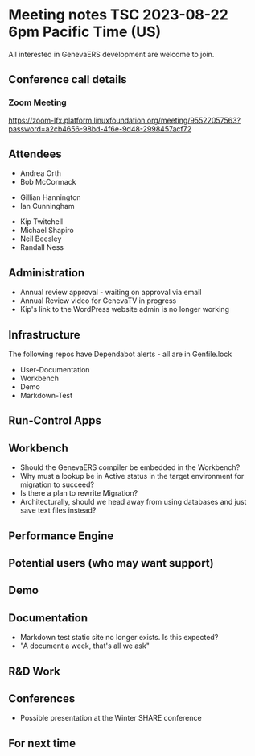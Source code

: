 # Meeting notes TSC 2023-08-22 6pm Pacific Time (US)
All interested in GenevaERS development are welcome to join.
## Conference call details
### Zoom Meeting
https://zoom-lfx.platform.linuxfoundation.org/meeting/95522057563?password=a2cb4656-98bd-4f6e-9d48-2998457acf72
## Attendees 
- Andrea Orth
- Bob McCormack 
<!-- - Eugene Morrow -->
- Gillian Hannington 
- Ian Cunningham 
<!-- - Jeff Horner -->
- Kip Twitchell 
- Michael Shapiro
- Neil Beesley 
- Randall Ness
## Administration
- Annual review approval - waiting on approval via email
- Annual Review video for GenevaTV in progress
- Kip's link to the WordPress website admin is no longer working
## Infrastructure
The following repos have Dependabot alerts - all are in Genfile.lock
- User-Documentation
- Workbench
- Demo
- Markdown-Test
## Run-Control Apps
## Workbench
- Should the GenevaERS compiler be embedded in the Workbench? 
- Why must a lookup be in Active status in the target environment for migration to succeed?
- Is there a plan to rewrite Migration?
- Architecturally, should we head away from using databases and just save text files instead? 
## Performance Engine
## Potential users (who may want support)
## Demo
## Documentation
- Markdown test static site no longer exists. Is this expected?
- "A document a week, that's all we ask" 
## R&D Work
## Conferences 
- Possible presentation at the Winter SHARE conference 
## For next time 
